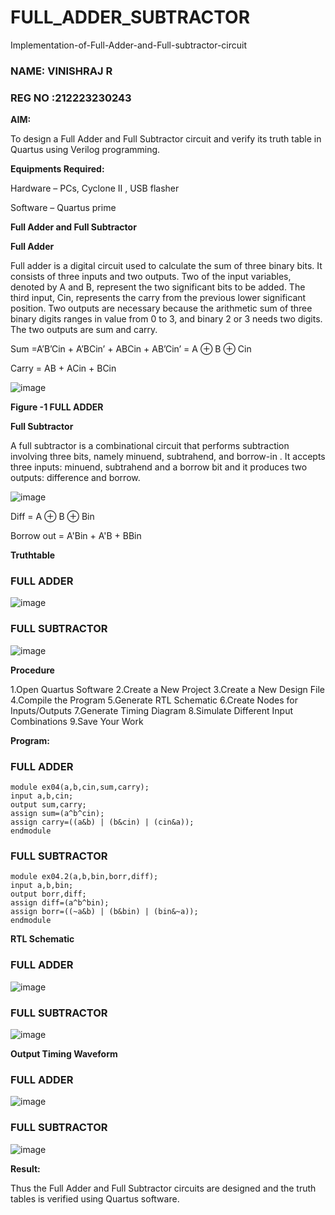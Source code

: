 # FULL_ADDER_SUBTRACTOR

Implementation-of-Full-Adder-and-Full-subtractor-circuit
### NAME: VINISHRAJ R
### REG NO :212223230243

**AIM:**

To design a Full Adder and Full Subtractor circuit and verify its truth table in Quartus using Verilog programming.

**Equipments Required:**

Hardware – PCs, Cyclone II , USB flasher

Software – Quartus prime

**Full Adder and Full Subtractor**

**Full Adder**

Full adder is a digital circuit used to calculate the sum of three binary bits. It consists of three inputs and two outputs. Two of the input variables, denoted by A and B, represent the two significant bits to be added. The third input, Cin, represents the carry from the previous lower significant position. Two outputs are necessary because the arithmetic sum of three binary digits ranges in value from 0 to 3, and binary 2 or 3 needs two digits. The two outputs are sum and carry.

Sum =A’B’Cin + A’BCin’ + ABCin + AB’Cin’ = A ⊕ B ⊕ Cin 

Carry = AB + ACin + BCin

![image](https://github.com/naavaneetha/FULL_ADDER_SUBTRACTOR/assets/154305477/0f30ba51-5ffb-4198-845f-18e054f675e7)

**Figure -1 FULL ADDER**

**Full Subtractor**

A full subtractor is a combinational circuit that performs subtraction involving three bits, namely minuend, subtrahend, and borrow-in . It accepts three inputs: minuend, subtrahend and a borrow bit and it produces two outputs: difference and borrow.

![image](https://github.com/naavaneetha/FULL_ADDER_SUBTRACTOR/assets/154305477/02b24f51-ab51-4304-9ad6-7b81ffc1ead5)

Diff = A ⊕ B ⊕ Bin 

Borrow out = A'Bin + A'B + BBin

**Truthtable**
### FULL ADDER
![image](https://github.com/user-attachments/assets/5e3486b4-8d0e-438e-9bea-93cba27e24b9)

### FULL SUBTRACTOR
![image](https://github.com/user-attachments/assets/bf0954ef-e8db-414a-a9f9-92530d5779e0)

**Procedure**

1.Open Quartus Software
2.Create a New Project
3.Create a New Design File
4.Compile the Program
5.Generate RTL Schematic
6.Create Nodes for Inputs/Outputs
7.Generate Timing Diagram
8.Simulate Different Input Combinations
9.Save Your Work

**Program:**
### FULL ADDER
```
module ex04(a,b,cin,sum,carry);
input a,b,cin;
output sum,carry;
assign sum=(a^b^cin);
assign carry=((a&b) | (b&cin) | (cin&a));
endmodule
```

### FULL SUBTRACTOR
```
module ex04.2(a,b,bin,borr,diff);
input a,b,bin;
output borr,diff;
assign diff=(a^b^bin);
assign borr=((~a&b) | (b&bin) | (bin&~a));
endmodule

```
**RTL Schematic**
### FULL ADDER
![image](https://github.com/user-attachments/assets/f0ec5086-42d4-4720-a397-0986b4c37590)


### FULL SUBTRACTOR
![image](https://github.com/user-attachments/assets/d5123ac4-391b-4cc5-b510-a7ac49341448)


**Output Timing Waveform**
### FULL ADDER
![image](https://github.com/user-attachments/assets/8f972f88-f2b6-4860-be1f-94b91f676ff1)


### FULL SUBTRACTOR
![image](https://github.com/user-attachments/assets/fe8b5442-62d3-4cf2-adb1-d51ff4a31ef9)


**Result:**

Thus the Full Adder and Full Subtractor circuits are designed and the truth tables is verified using Quartus software.



